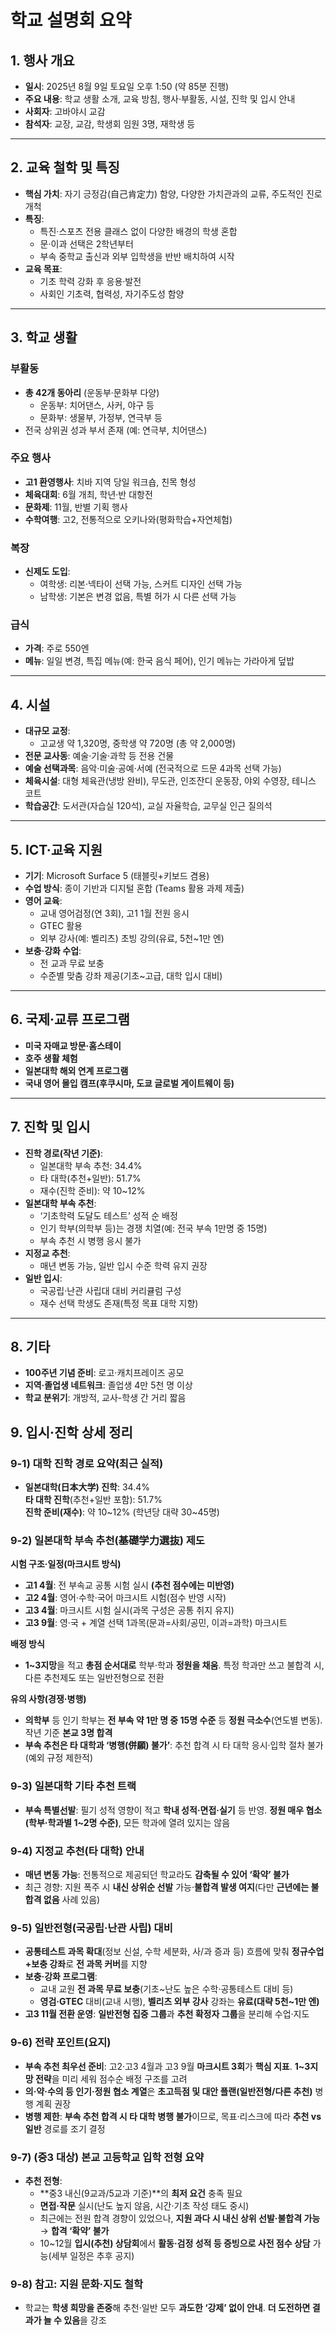 # 학교 설명회 요약

## 1. 행사 개요
- **일시**: 2025년 8월 9일 토요일 오후 1:50 (약 85분 진행)
- **주요 내용**: 학교 생활 소개, 교육 방침, 행사·부활동, 시설, 진학 및 입시 안내
- **사회자**: 고바야시 교감
- **참석자**: 교장, 교감, 학생회 임원 3명, 재학생 등

---

## 2. 교육 철학 및 특징
- **핵심 가치**: 자기 긍정감(自己肯定力) 함양, 다양한 가치관과의 교류, 주도적인 진로 개척
- **특징**:
  - 특진·스포츠 전용 클래스 없이 다양한 배경의 학생 혼합
  - 문·이과 선택은 2학년부터
  - 부속 중학교 출신과 외부 입학생을 반반 배치하여 시작
- **교육 목표**:
  - 기초 학력 강화 후 응용·발전
  - 사회인 기초력, 협력성, 자기주도성 함양

---

## 3. 학교 생활
### 부활동
- **총 42개 동아리** (운동부·문화부 다양)
  - 운동부: 치어댄스, 사커, 야구 등
  - 문화부: 생물부, 가정부, 연극부 등
- 전국 상위권 성과 부서 존재 (예: 연극부, 치어댄스)

### 주요 행사
- **고1 환영행사**: 치바 지역 당일 워크숍, 친목 형성
- **체육대회**: 6월 개최, 학년·반 대항전
- **문화제**: 11월, 반별 기획 행사
- **수학여행**: 고2, 전통적으로 오키나와(평화학습+자연체험)

### 복장
- **신제도 도입**:
  - 여학생: 리본·넥타이 선택 가능, 스커트 디자인 선택 가능
  - 남학생: 기본은 변경 없음, 특별 허가 시 다른 선택 가능

### 급식
- **가격**: 주로 550엔
- **메뉴**: 일일 변경, 특집 메뉴(예: 한국 음식 페어), 인기 메뉴는 가라아게 덮밥

---

## 4. 시설
- **대규모 교정**:
  - 고교생 약 1,320명, 중학생 약 720명 (총 약 2,000명)
- **전문 교사동**: 예술·기술·과학 등 전용 건물
- **예술 선택과목**: 음악·미술·공예·서예 (전국적으로 드문 4과목 선택 가능)
- **체육시설**: 대형 체육관(냉방 완비), 무도관, 인조잔디 운동장, 야외 수영장, 테니스 코트
- **학습공간**: 도서관(자습실 120석), 교실 자율학습, 교무실 인근 질의석

---

## 5. ICT·교육 지원
- **기기**: Microsoft Surface 5 (태블릿+키보드 겸용)
- **수업 방식**: 종이 기반과 디지털 혼합 (Teams 활용 과제 제출)
- **영어 교육**:
  - 교내 영어검정(연 3회), 고1 1월 전원 응시
  - GTEC 활용
  - 외부 강사(예: 벨리츠) 초빙 강의(유료, 5천~1만 엔)
- **보충·강화 수업**:
  - 전 교과 무료 보충
  - 수준별 맞춤 강좌 제공(기초~고급, 대학 입시 대비)

---

## 6. 국제·교류 프로그램
- **미국 자매교 방문·홈스테이**
- **호주 생활 체험**
- **일본대학 해외 연계 프로그램**
- **국내 영어 몰입 캠프(후쿠시마, 도쿄 글로벌 게이트웨이 등)**

---

## 7. 진학 및 입시
- **진학 경로(작년 기준)**:
  - 일본대학 부속 추천: 34.4%
  - 타 대학(추천+일반): 51.7%
  - 재수(진학 준비): 약 10~12%
- **일본대학 부속 추천**:
  - ‘기초학력 도달도 테스트’ 성적 순 배정
  - 인기 학부(의학부 등)는 경쟁 치열(예: 전국 부속 1만명 중 15명)
  - 부속 추천 시 병행 응시 불가
- **지정교 추천**:
  - 매년 변동 가능, 일반 입시 수준 학력 유지 권장
- **일반 입시**:
  - 국공립·난관 사립대 대비 커리큘럼 구성
  - 재수 선택 학생도 존재(특정 목표 대학 지향)

---

## 8. 기타
- **100주년 기념 준비**: 로고·캐치프레이즈 공모
- **지역·졸업생 네트워크**: 졸업생 4만 5천 명 이상
- **학교 분위기**: 개방적, 교사-학생 간 거리 짧음

## 9. 입시·진학 상세 정리

### 9-1) 대학 진학 경로 요약(최근 실적)
- **일본대학(日本大学) 진학**: 34.4%  
  **타 대학 진학**(추천+일반 포함): 51.7%  
  **진학 준비(재수)**: 약 10~12% (학년당 대략 30~45명)

### 9-2) 일본대학 **부속 추천(基礎学力選抜)** 제도
**시험 구조·일정(마크시트 방식)**  
- **고1 4월**: 전 부속교 공통 시험 실시 **(추천 점수에는 미반영)**  
- **고2 4월**: 영어·수학·국어 마크시트 시험(점수 반영 시작)  
- **고3 4월**: 마크시트 시험 실시(과목 구성은 공통 취지 유지)  
- **고3 9월**: 영·국 + 계열 선택 1과목(문과=사회/공민, 이과=과학) 마크시트  

**배정 방식**  
- **1~3지망**을 적고 **총점 순서대로** 학부·학과 **정원을 채움**. 특정 학과만 쓰고 불합격 시, 다른 추천제도 또는 일반전형으로 전환  

**유의 사항(경쟁·병행)**  
- **의학부** 등 인기 학부는 **전 부속 약 1만 명 중 15명 수준** 등 **정원 극소수**(연도별 변동). 작년 기준 **본교 3명 합격**  
- **부속 추천은 타 대학과 ‘병행(併願) 불가’**: 추천 합격 시 타 대학 응시·입학 절차 불가(예외 규정 제한적)

### 9-3) 일본대학 **기타 추천 트랙**
- **부속 특별선발**: 필기 성적 영향이 적고 **학내 성적·면접·실기** 등 반영. **정원 매우 협소(학부·학과별 1~2명 수준)**, 모든 학과에 열려 있지는 않음

### 9-4) **지정교 추천(타 대학)** 안내
- **매년 변동 가능**: 전통적으로 제공되던 학교라도 **감축될 수 있어 ‘확약’ 불가**  
- 최근 경향: 지원 폭주 시 **내신 상위순 선발** 가능·**불합격 발생 여지**(다만 **근년에는 불합격 없음** 사례 있음)

### 9-5) **일반전형(국공립·난관 사립)** 대비
- **공통테스트 과목 확대**(정보 신설, 수학 세분화, 사/과 증과 등) 흐름에 맞춰 **정규수업+보충 강좌**로 **전 과목 커버**를 지향  
- **보충·강화 프로그램**:  
  - 교내 교원 **전 과목 무료 보충**(기초~난도 높은 수학·공통테스트 대비 등)  
  - **영검·GTEC** 대비(교내 시행), **벨리츠 외부 강사** 강좌는 **유료(대략 5천~1만 엔)**  
- **고3 11월 전환 운영**: **일반전형 집중 그룹**과 **추천 확정자 그룹**을 분리해 수업·지도

### 9-6) 전략 포인트(요지)
- **부속 추천 최우선 준비**: 고2·고3 4월과 고3 9월 **마크시트 3회**가 **핵심 지표**. **1~3지망 전략**을 미리 세워 점수순 배정 구조를 고려  
- **의·약·수의 등 인기·정원 협소 계열**은 **초고득점 및 대안 플랜(일반전형/다른 추천)** 병행 계획 권장  
- **병행 제한**: **부속 추천 합격 시 타 대학 병행 불가**이므로, 목표·리스크에 따라 **추천 vs 일반** 경로를 조기 결정

### 9-7) (중3 대상) **본교 고등학교 입학 전형 요약**
- **추천 전형**:  
  - **중3 내신(9교과/5교과 기준)**의 **최저 요건** 충족 필요  
  - **면접·작문** 실시(난도 높지 않음, 시간·기초 작성 태도 중시)  
  - 최근에는 전원 합격 경향이 있었으나, **지원 과다 시 내신 상위 선발·불합격 가능** → **합격 ‘확약’ 불가**  
  - 10~12월 **입시(추천) 상담회**에서 **활동·검정 성적 등 증빙으로 사전 점수 상담** 가능(세부 일정은 추후 공지)

### 9-8) 참고: 지원 문화·지도 철학
- 학교는 **학생 희망을 존중**해 추천·일반 모두 **과도한 ‘강제’ 없이 안내**. **더 도전하면 결과가 늘 수 있음**을 강조
